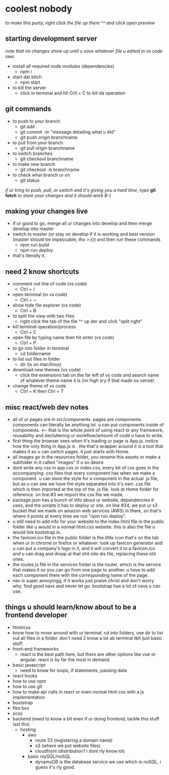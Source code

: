 # coolest nobody
_to make this purty, right click the file up there ^^ and click open preview_

## starting development server
_note that no changes show up until u save whatever file u edited in vs code owo_
* install all required node modules (dependencies)
    * npm i
* start dat bitch
    * npm start
* to kill the server
    * click in terminal and hit Crtl + C to kill da operation

## git commands
* to push to your branch
    * git add .
    * git commit -m "message detailing what u did"
    * git push origin branchname
* to pull from your branch
    * git pull origin branchname
* to switch branches
    * git checkout branchname
* to make new branch
    * git checkout -b branchname
* to check what branch ur on
    * git status

_if ur tring to push, pull, or switch and it's giving you a hard time, type_ **git fetch** _to store your changes and it should work B-)_

## making your changes live
* if ur good to go, merge all ur changes into develop and then merge develop into master
* switch to master (or stay on develop if it is working and best version {master should be impeccable, tho >:(}) and then run these commands
    * npm run build
    * npm run deploy
* that's literally it.

## need 2 know shortcuts
* comment out line of code (vs code)
    * Ctrl + /
* open terminal (in vs code)
    * Ctrl + ~
* show hide file explorer (vs code)
    * Ctrl + B
* to split the view with two files
    * right click the tab of the file ^^ up der and click "split right"
* kill terminal operation/process
    * Ctrl + C
* open file by typing name then hit enter (vs code)
    * Ctrl + P
* to go into folder in terminal
    * cd foldername
* to list out files in folder
    * dir (ls on mac/linux)
* download new themes (vs code)
    * click the extensions tab on the far left of vs code and search name of whatever theme name it is (im high sry if that made no sense)
* change theme of vs code
    * Ctrl + K then Ctrl + T


## misc react/web dev notes
* all of ur pages are in src/components. pages are components. components can literally be anything lol. u can put components inside of components. <-- that is the whole point of using react or any framework, reusability and decluttering ur workflow/amount of code u have to write. 
* first thing the browser sees when it's loading ur page is App.js. notice how the only thing in App.js is <Home/>. the <BrowserRouter/> that's wrapper around it is a tool that makes it so u can switch pages. it just starts with Home.
* all images go in the resources folder, you rename this assets or make a subfolder in it called "images" if u so desire
* dont write any css in app.css or index.css, every bit of css goes in the accompanying .css files that every component has when we make a component. u can store the style for a component in the actual .js file, but as u can see we have the style separated into it's own .css file which is then imported at the top of the .js file. look at Home folder for reference. on line #3 we import the css file we made.
* package.json has a bunch of info about ur website, dependencies it uses, and the scripts it has to deploy ur site. on line #34, we put ur s3 bucket that we made on amazon web services (AWS) in there, so that's where it points at every time we run "npm run deploy".
* u still need to add info for your website to the index.html file in the public folder like u would in a normal html.css website. this is also the file u would link bootstrap in. 
* the favicon.ico file in the public folder is the little icon that's on the tab when ur in chrome or firefox or whatever. look up favicon generator and u can put a company's logo in it, and it will convert it to a favicon.ico and u can drag and dropp al that shit into dis file, replacing these old ones. 
* the routes.js file in the services folder is the router, which is the service that makes it so you can go from one page to another. u have to add each component there with the corresponding name of the page. 
* nav is super annoyingg, if it works just praise christ and don't worry why. find good navs and never let go. bootstrap has a lot of navs u can use. 

## things u should learn/know about to be a frontend developer
* html/css
* know how to move around with ur terminal. cd into folders, use dir to list out all files in a folder. don't need 2 know a lot ab terminal tbh just basic stuff.
* front-end frameworks
    * react is the best path here, but there are other options like vue or angular. react is by far the most in demand.
* basic javascript
    * need to know for loops, if statements, passing data
* react hooks
* how to use npm
* how to use git
* how to make api calls in react or even normal html css with a js implementation
* bootstrap
* flex box
* scss
* backend (need to know a bit even if ur doing frontend, tackle this stuff last tho)
    * hosting
        * aws
            * route 53 (registering a domain name)
            * s3 (where we put website files)
            * cloudfront (distribution? i dont rly know lol)
        * basic mySQL/noSQL
            * dynamoDB is the database service we use which is noSQL, i guess it's rly good.
